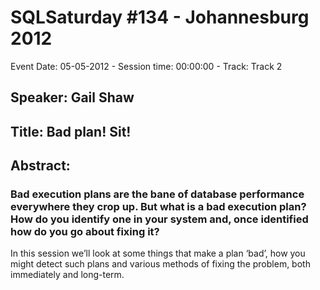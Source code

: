 # SQLSaturday #134 - Johannesburg 2012
Event Date: 05-05-2012 - Session time: 00:00:00 - Track: Track 2
## Speaker: Gail Shaw
## Title: Bad plan! Sit!
## Abstract:
### Bad execution plans are the bane of database performance everywhere they crop up. But what is a bad execution plan? How do you identify one in your system and, once identified how do you go about fixing it?

In this session we’ll look at some things that make a plan ‘bad’, how you might detect such plans and various methods of fixing the problem, both immediately and long-term. 
